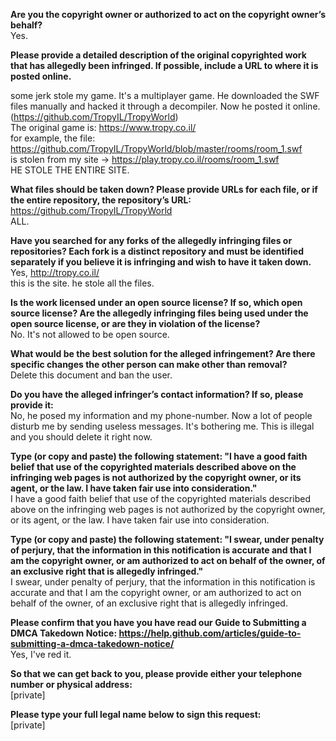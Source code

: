 **Are you the copyright owner or authorized to act on the copyright owner’s behalf?**  
Yes.

**Please provide a detailed description of the original copyrighted work that has allegedly been infringed. If possible, include a URL to where it is posted online.**

some jerk stole my game. It's a multiplayer game. He downloaded the SWF files manually and hacked it through a decompiler.
Now he posted it online.  
(https://github.com/TropyIL/TropyWorld)  
The original game is: https://www.tropy.co.il/  
for example, the file: https://github.com/TropyIL/TropyWorld/blob/master/rooms/room_1.swf  
is stolen from my site -> https://play.tropy.co.il/rooms/room_1.swf  
HE STOLE THE ENTIRE SITE.

**What files should be taken down? Please provide URLs for each file, or if the entire repository, the repository’s URL:**  
https://github.com/TropyIL/TropyWorld  
ALL.

**Have you searched for any forks of the allegedly infringing files or repositories? Each fork is a distinct repository and must be identified separately if you believe it is infringing and wish to have it taken down.**  
Yes, http://tropy.co.il/  
this is the site. he stole all the files.

**Is the work licensed under an open source license? If so, which open source license? Are the allegedly infringing files being used under the open source license, or are they in violation of the license?**  
No. It's not allowed to be open source.

**What would be the best solution for the alleged infringement? Are there specific changes the other person can make other than removal?**  
Delete this document and ban the user.

**Do you have the alleged infringer’s contact information? If so, please provide it:**  
No, he posed my information and my phone-number. Now a lot of people disturb me by sending useless messages. It's bothering me. This is illegal and you should delete it right now.

**Type (or copy and paste) the following statement: "I have a good faith belief that use of the copyrighted materials described above on the infringing web pages is not authorized by the copyright owner, or its agent, or the law. I have taken fair use into consideration."**  
I have a good faith belief that use of the copyrighted materials described above on the infringing web pages is not authorized by the copyright owner, or its agent, or the law. I have taken fair use into consideration.

**Type (or copy and paste) the following statement: "I swear, under penalty of perjury, that the information in this notification is accurate and that I am the copyright owner, or am authorized to act on behalf of the owner, of an exclusive right that is allegedly infringed."**  
I swear, under penalty of perjury, that the information in this notification is accurate and that I am the copyright owner, or am authorized to act on behalf of the owner, of an exclusive right that is allegedly infringed.

**Please confirm that you have you have read our Guide to Submitting a DMCA Takedown Notice: https://help.github.com/articles/guide-to-submitting-a-dmca-takedown-notice/**  
Yes, I've red it.

**So that we can get back to you, please provide either your telephone number or physical address:**  
[private]

**Please type your full legal name below to sign this request:**  
[private]
